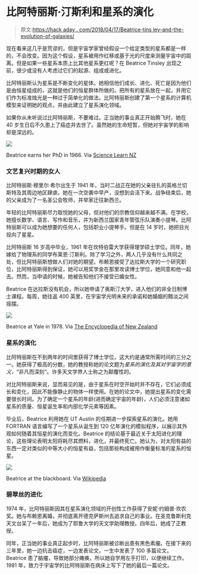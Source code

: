 # 比阿特丽斯·汀斯利和星系的演化

> 原文:[https://hack aday . com/2018/04/17/Beatrice-tins ley-and-the-evolution-of-galaxies/](https://hackaday.com/2018/04/17/beatrice-tinsley-and-the-evolution-of-galaxies/)

现在看来这几乎是荒谬的，但是宇宙学家曾经假设一个给定类型的星系都是一样的，不会改变。因为这个假设，星系被用作红移或基于光的尺度来测量宇宙中的距离。但是如果一些星系本质上比其他星系更红呢？在 Beatrice Tinsley 出现之前，很少或没有人考虑过它们的起源、组成或进化。

比阿特丽斯认为星系是不断变化的星体。她相信他们成长、进化、死亡是因为他们是由恒星组成的，这就是他们的恒星群体所做的。把所有的星系放在一起，并用它们作为标准烛光是一种过于简单化的做法。比阿特丽斯创建了第一个星系的计算机模型来证明她的观点，并由此建立了星系演化领域。

如果你从未听说过比阿特丽斯，不要难过。正当她的事业真正开始腾飞时，她在 40 岁生日后不久患上了癌症并去世了。虽然她的生命短暂，但她对宇宙学的影响却是深远的。

[![](../Images/d2a179ea8b0ea14385d37abd50daf8b4.png)](https://hackaday.com/wp-content/uploads/2018/04/phd-graduation.jpg)

Beatrice earns her PhD in 1966\. Via [Science Learn NZ](https://www.sciencelearn.org.nz/interactive_timeline/3-beatrice-hill-tinsley-cosmologist)

### 文艺复兴时期的女人

比阿特丽斯·穆里尔·希尔出生于 1941 年，当时二战正在她的父亲驻扎的英格兰切斯特及其周边地区肆虐。她在一次空袭中早产，没想到会活下来。战争结束后，她的父亲成为了一名圣公会牧师，并举家迁往新西兰。

年轻的比阿特丽斯尽力取悦她的父母，但对他们的宗教信仰越来越不满。在学校，她擅长数学、语言、写作和音乐，并为新西兰国家青年管弦乐队演奏小提琴。比阿特丽斯可以成为她想要的任何人，包括职业小提琴手。但是在 14 岁时，她把目光投向了星星。

比阿特丽斯 16 岁高中毕业，1961 年在坎特伯雷大学获得理学硕士学位。同年，她嫁给了物理系的同学布莱恩·汀斯利。除了学习之外，两人几乎没有什么共同之处，但比阿特丽斯想做人们对她的期望。布赖恩接受了达拉斯大学的一个研究职位，比阿特丽斯得到保证，她可以用奖学金在那里攻读博士学位，她同意和他一起去。然而，当申请的时候，她被告知他们不接受已婚女性。

Beatrice 在达拉斯没有机会，所以她申请了奥斯汀大学，进入他们的非全日制博士课程。每周，她往返 400 英里，在宇宙学光明未来的承诺和她婚姻的黯淡之间摇摆。

[![](../Images/8728d1e200706ec253adac6efaf35519.png)](https://hackaday.com/wp-content/uploads/2018/04/desk.jpg)

Beatrice at Yale in 1978\. Via [The Encyclopedia of New Zealand](https://teara.govt.nz/en/photograph/44359/beatrice-tinsley)

### 星系的演化

比阿特丽斯在不到两年的时间里获得了博士学位，这大约是通常所需时间的三分之一。她获得了极高的分数，她的教授称她的论文题为*星系的演化及其对宇宙学的意义，*“非凡而深刻”。许多天文学界人士称之为颠覆性的。

对比阿特丽斯来说，显而易见的是，由于星系在时空开始时并不存在，它们必须成长和变化，因此不能像静止的物体一样使用。在她的论文中，她提出星系的变化需要很长时间。为了确定一个星系的年龄(进而确定宇宙的年龄)，人们必须注意诸如星系的质量、恒星诞生率和内部化学元素等因素。

毕业后，Beatrice 利用她在 UT Austin 的任期进一步探索星系的演化。她用 FORTRAN 语言编写了一个星系从诞生到 120 亿年演化的模拟程序，以展示其外观如何随着其恒星的演化而变化。Beatrice 的结论基于最近关于太阳进化的理论，这些理论表明太阳将耗尽其燃料，进化，并最终死亡。她认为，对太阳有益的东西一定对类似的中等大小的恒星有益，包括那些构成被用作衡量标准的星系的恒星。

[![](../Images/413dbc26ff1e623d11a1e0731bee92ff.png)](https://hackaday.com/wp-content/uploads/2018/04/blackboard.jpg)

Beatrice at the blackboard. Via [Wikipedia](https://en.wikipedia.org/wiki/Beatrice_Tinsley)

### 碧翠丝的进化

1974 年，比阿特丽斯因其在星系演化领域的开创性工作获得了安妮·约姆普·坎农奖。她与布赖恩离婚，并彻底离开德克萨斯州去追求自己的事业。在圣克鲁斯利克天文台呆了一年后，她成为了耶鲁大学的天文学助理教授。四年后，她成了正教授。

同年，正当她的事业真正起步时，比阿特丽斯被诊断出患有黑色素瘤。在接下来的三年里，她一边抗击癌症，一边发表论文，一生中发表了 100 多篇论文。Beatrice 患了脑瘤，导致她部分瘫痪，所以她自学用左手打印，以便继续工作。1981 年，致力于宇宙学的比阿特丽斯在病床上写下了她的最后一篇论文。